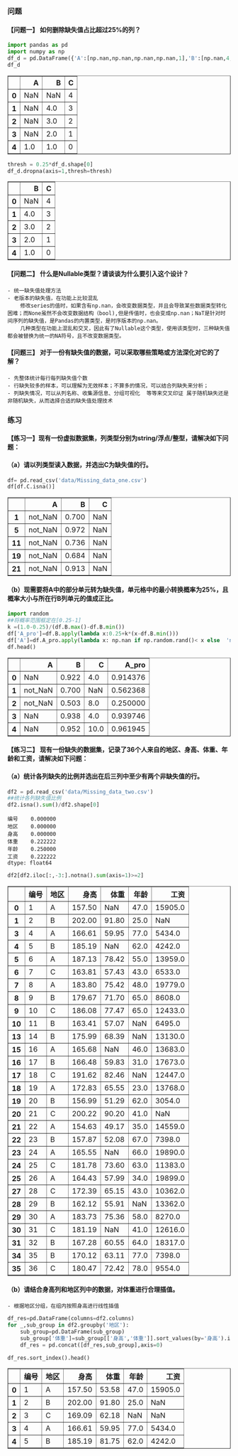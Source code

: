 ###  问题
#### 【问题一】 如何删除缺失值占比超过25%的列？



```python
import pandas as pd 
import numpy as np 
df_d = pd.DataFrame({'A':[np.nan,np.nan,np.nan,np.nan,1],'B':[np.nan,4,3,2,1],'C':[4,3,2,1,0]})
df_d
```




<div>
<style scoped>
    .dataframe tbody tr th:only-of-type {
        vertical-align: middle;
    }

    .dataframe tbody tr th {
        vertical-align: top;
    }

    .dataframe thead th {
        text-align: right;
    }
</style>
<table border="1" class="dataframe">
  <thead>
    <tr style="text-align: right;">
      <th></th>
      <th>A</th>
      <th>B</th>
      <th>C</th>
    </tr>
  </thead>
  <tbody>
    <tr>
      <th>0</th>
      <td>NaN</td>
      <td>NaN</td>
      <td>4</td>
    </tr>
    <tr>
      <th>1</th>
      <td>NaN</td>
      <td>4.0</td>
      <td>3</td>
    </tr>
    <tr>
      <th>2</th>
      <td>NaN</td>
      <td>3.0</td>
      <td>2</td>
    </tr>
    <tr>
      <th>3</th>
      <td>NaN</td>
      <td>2.0</td>
      <td>1</td>
    </tr>
    <tr>
      <th>4</th>
      <td>1.0</td>
      <td>1.0</td>
      <td>0</td>
    </tr>
  </tbody>
</table>
</div>




```python
thresh = 0.25*df_d.shape[0]
df_d.dropna(axis=1,thresh=thresh)
```




<div>
<style scoped>
    .dataframe tbody tr th:only-of-type {
        vertical-align: middle;
    }

    .dataframe tbody tr th {
        vertical-align: top;
    }

    .dataframe thead th {
        text-align: right;
    }
</style>
<table border="1" class="dataframe">
  <thead>
    <tr style="text-align: right;">
      <th></th>
      <th>B</th>
      <th>C</th>
    </tr>
  </thead>
  <tbody>
    <tr>
      <th>0</th>
      <td>NaN</td>
      <td>4</td>
    </tr>
    <tr>
      <th>1</th>
      <td>4.0</td>
      <td>3</td>
    </tr>
    <tr>
      <th>2</th>
      <td>3.0</td>
      <td>2</td>
    </tr>
    <tr>
      <th>3</th>
      <td>2.0</td>
      <td>1</td>
    </tr>
    <tr>
      <th>4</th>
      <td>1.0</td>
      <td>0</td>
    </tr>
  </tbody>
</table>
</div>



#### 【问题二】 什么是Nullable类型？请谈谈为什么要引入这个设计？

    - 统一缺失值处理方法
    - 老版本的缺失值，在功能上比较混乱
        修改series的值时，如果含有np.nan，会改变数据类型，并且会导致某些数据类型转化困难；而None虽然不会改变数据结构（bool),但是传值时，也会变成np.nan；NaT是针对时间序列的缺失值，是Pandas的内置类型，是时序版本的np.nan。
        几种类型在功能上混乱和交叉，因此有了Nullable这个类型，使用该类型时，三种缺失值都会被替换为统一的NA符号，且不改变数据类型。

#### 【问题三】 对于一份有缺失值的数据，可以采取哪些策略或方法深化对它的了解？

    - 先整体统计每行每列缺失值个数
    - 行缺失较多的样本，可以理解为无效样本；不算多的情况，可以结合列缺失来分析；
    - 列缺失情况，可以从列名称、收集源信息、分组可视化  等等来交叉印证 属于随机缺失还是 非随机缺失，从而选择合适的缺失值处理技术

###  练习

#### 【练习一】现有一份虚拟数据集，列类型分别为string/浮点/整型，请解决如下问题：
#### （a）请以列类型读入数据，并选出C为缺失值的行。


```python
df= pd.read_csv('data/Missing_data_one.csv')
df[df.C.isna()]
```




<div>
<style scoped>
    .dataframe tbody tr th:only-of-type {
        vertical-align: middle;
    }

    .dataframe tbody tr th {
        vertical-align: top;
    }

    .dataframe thead th {
        text-align: right;
    }
</style>
<table border="1" class="dataframe">
  <thead>
    <tr style="text-align: right;">
      <th></th>
      <th>A</th>
      <th>B</th>
      <th>C</th>
    </tr>
  </thead>
  <tbody>
    <tr>
      <th>1</th>
      <td>not_NaN</td>
      <td>0.700</td>
      <td>NaN</td>
    </tr>
    <tr>
      <th>5</th>
      <td>not_NaN</td>
      <td>0.972</td>
      <td>NaN</td>
    </tr>
    <tr>
      <th>11</th>
      <td>not_NaN</td>
      <td>0.736</td>
      <td>NaN</td>
    </tr>
    <tr>
      <th>19</th>
      <td>not_NaN</td>
      <td>0.684</td>
      <td>NaN</td>
    </tr>
    <tr>
      <th>21</th>
      <td>not_NaN</td>
      <td>0.913</td>
      <td>NaN</td>
    </tr>
  </tbody>
</table>
</div>



#### （b）现需要将A中的部分单元转为缺失值，单元格中的最小转换概率为25%，且概率大小与所在行B列单元的值成正比。


```python
import random
##将概率范围框定在[0.25-1]
k =(1.0-0.25)/(df.B.max()-df.B.min())
df['A_pro']=df.B.apply(lambda x:0.25+k*(x-df.B.min()))
df['A']=df.A_pro.apply(lambda x: np.nan if np.random.rand()< x else  'not_NaN' )
df.head()
```




<div>
<style scoped>
    .dataframe tbody tr th:only-of-type {
        vertical-align: middle;
    }

    .dataframe tbody tr th {
        vertical-align: top;
    }

    .dataframe thead th {
        text-align: right;
    }
</style>
<table border="1" class="dataframe">
  <thead>
    <tr style="text-align: right;">
      <th></th>
      <th>A</th>
      <th>B</th>
      <th>C</th>
      <th>A_pro</th>
    </tr>
  </thead>
  <tbody>
    <tr>
      <th>0</th>
      <td>NaN</td>
      <td>0.922</td>
      <td>4.0</td>
      <td>0.914376</td>
    </tr>
    <tr>
      <th>1</th>
      <td>not_NaN</td>
      <td>0.700</td>
      <td>NaN</td>
      <td>0.562368</td>
    </tr>
    <tr>
      <th>2</th>
      <td>not_NaN</td>
      <td>0.503</td>
      <td>8.0</td>
      <td>0.250000</td>
    </tr>
    <tr>
      <th>3</th>
      <td>NaN</td>
      <td>0.938</td>
      <td>4.0</td>
      <td>0.939746</td>
    </tr>
    <tr>
      <th>4</th>
      <td>NaN</td>
      <td>0.952</td>
      <td>10.0</td>
      <td>0.961945</td>
    </tr>
  </tbody>
</table>
</div>



#### 【练习二】 现有一份缺失的数据集，记录了36个人来自的地区、身高、体重、年龄和工资，请解决如下问题：
#### （a）统计各列缺失的比例并选出在后三列中至少有两个非缺失值的行。


```python
df2 = pd.read_csv('data/Missing_data_two.csv')
##统计各列缺失值比例
df2.isna().sum()/df2.shape[0]
```




    编号    0.000000
    地区    0.000000
    身高    0.000000
    体重    0.222222
    年龄    0.250000
    工资    0.222222
    dtype: float64




```python
df2[df2.iloc[:,-3:].notna().sum(axis=1)>=2]
```




<div>
<style scoped>
    .dataframe tbody tr th:only-of-type {
        vertical-align: middle;
    }

    .dataframe tbody tr th {
        vertical-align: top;
    }

    .dataframe thead th {
        text-align: right;
    }
</style>
<table border="1" class="dataframe">
  <thead>
    <tr style="text-align: right;">
      <th></th>
      <th>编号</th>
      <th>地区</th>
      <th>身高</th>
      <th>体重</th>
      <th>年龄</th>
      <th>工资</th>
    </tr>
  </thead>
  <tbody>
    <tr>
      <th>0</th>
      <td>1</td>
      <td>A</td>
      <td>157.50</td>
      <td>NaN</td>
      <td>47.0</td>
      <td>15905.0</td>
    </tr>
    <tr>
      <th>1</th>
      <td>2</td>
      <td>B</td>
      <td>202.00</td>
      <td>91.80</td>
      <td>25.0</td>
      <td>NaN</td>
    </tr>
    <tr>
      <th>3</th>
      <td>4</td>
      <td>A</td>
      <td>166.61</td>
      <td>59.95</td>
      <td>77.0</td>
      <td>5434.0</td>
    </tr>
    <tr>
      <th>4</th>
      <td>5</td>
      <td>B</td>
      <td>185.19</td>
      <td>NaN</td>
      <td>62.0</td>
      <td>4242.0</td>
    </tr>
    <tr>
      <th>5</th>
      <td>6</td>
      <td>A</td>
      <td>187.13</td>
      <td>78.42</td>
      <td>55.0</td>
      <td>13959.0</td>
    </tr>
    <tr>
      <th>6</th>
      <td>7</td>
      <td>C</td>
      <td>163.81</td>
      <td>57.43</td>
      <td>43.0</td>
      <td>6533.0</td>
    </tr>
    <tr>
      <th>7</th>
      <td>8</td>
      <td>A</td>
      <td>183.80</td>
      <td>75.42</td>
      <td>48.0</td>
      <td>19779.0</td>
    </tr>
    <tr>
      <th>8</th>
      <td>9</td>
      <td>B</td>
      <td>179.67</td>
      <td>71.70</td>
      <td>65.0</td>
      <td>8608.0</td>
    </tr>
    <tr>
      <th>9</th>
      <td>10</td>
      <td>C</td>
      <td>186.08</td>
      <td>77.47</td>
      <td>65.0</td>
      <td>12433.0</td>
    </tr>
    <tr>
      <th>10</th>
      <td>11</td>
      <td>B</td>
      <td>163.41</td>
      <td>57.07</td>
      <td>NaN</td>
      <td>6495.0</td>
    </tr>
    <tr>
      <th>13</th>
      <td>14</td>
      <td>B</td>
      <td>175.99</td>
      <td>68.39</td>
      <td>NaN</td>
      <td>13130.0</td>
    </tr>
    <tr>
      <th>15</th>
      <td>16</td>
      <td>A</td>
      <td>165.68</td>
      <td>NaN</td>
      <td>46.0</td>
      <td>13683.0</td>
    </tr>
    <tr>
      <th>16</th>
      <td>17</td>
      <td>B</td>
      <td>166.48</td>
      <td>59.83</td>
      <td>31.0</td>
      <td>17673.0</td>
    </tr>
    <tr>
      <th>17</th>
      <td>18</td>
      <td>C</td>
      <td>191.62</td>
      <td>82.46</td>
      <td>NaN</td>
      <td>12447.0</td>
    </tr>
    <tr>
      <th>18</th>
      <td>19</td>
      <td>A</td>
      <td>172.83</td>
      <td>65.55</td>
      <td>23.0</td>
      <td>13768.0</td>
    </tr>
    <tr>
      <th>19</th>
      <td>20</td>
      <td>B</td>
      <td>156.99</td>
      <td>51.29</td>
      <td>62.0</td>
      <td>3054.0</td>
    </tr>
    <tr>
      <th>20</th>
      <td>21</td>
      <td>C</td>
      <td>200.22</td>
      <td>90.20</td>
      <td>41.0</td>
      <td>NaN</td>
    </tr>
    <tr>
      <th>21</th>
      <td>22</td>
      <td>A</td>
      <td>154.63</td>
      <td>49.17</td>
      <td>35.0</td>
      <td>14559.0</td>
    </tr>
    <tr>
      <th>22</th>
      <td>23</td>
      <td>B</td>
      <td>157.87</td>
      <td>52.08</td>
      <td>67.0</td>
      <td>7398.0</td>
    </tr>
    <tr>
      <th>23</th>
      <td>24</td>
      <td>A</td>
      <td>165.55</td>
      <td>NaN</td>
      <td>66.0</td>
      <td>19890.0</td>
    </tr>
    <tr>
      <th>24</th>
      <td>25</td>
      <td>C</td>
      <td>181.78</td>
      <td>73.60</td>
      <td>63.0</td>
      <td>11383.0</td>
    </tr>
    <tr>
      <th>25</th>
      <td>26</td>
      <td>A</td>
      <td>164.43</td>
      <td>57.99</td>
      <td>34.0</td>
      <td>19899.0</td>
    </tr>
    <tr>
      <th>27</th>
      <td>28</td>
      <td>C</td>
      <td>172.39</td>
      <td>65.15</td>
      <td>43.0</td>
      <td>10362.0</td>
    </tr>
    <tr>
      <th>28</th>
      <td>29</td>
      <td>B</td>
      <td>162.12</td>
      <td>55.91</td>
      <td>NaN</td>
      <td>13362.0</td>
    </tr>
    <tr>
      <th>29</th>
      <td>30</td>
      <td>A</td>
      <td>183.73</td>
      <td>75.36</td>
      <td>58.0</td>
      <td>8270.0</td>
    </tr>
    <tr>
      <th>30</th>
      <td>31</td>
      <td>C</td>
      <td>181.19</td>
      <td>NaN</td>
      <td>41.0</td>
      <td>12616.0</td>
    </tr>
    <tr>
      <th>31</th>
      <td>32</td>
      <td>B</td>
      <td>167.28</td>
      <td>60.55</td>
      <td>64.0</td>
      <td>18317.0</td>
    </tr>
    <tr>
      <th>34</th>
      <td>35</td>
      <td>B</td>
      <td>170.12</td>
      <td>63.11</td>
      <td>77.0</td>
      <td>7398.0</td>
    </tr>
    <tr>
      <th>35</th>
      <td>36</td>
      <td>C</td>
      <td>180.47</td>
      <td>72.42</td>
      <td>78.0</td>
      <td>9554.0</td>
    </tr>
  </tbody>
</table>
</div>



#### （b）请结合身高列和地区列中的数据，对体重进行合理插值。

    - 根据地区分组，在组内按照身高进行线性插值


```python
df_res=pd.DataFrame(columns=df2.columns)
for _,sub_group in df2.groupby('地区'):
    sub_group=pd.DataFrame(sub_group)
    sub_group['体重']=sub_group[['身高','体重']].sort_values(by='身高').interpolate()['体重']
    df_res = pd.concat([df_res,sub_group],axis=0)
```


```python
df_res.sort_index().head()
```




<div>
<style scoped>
    .dataframe tbody tr th:only-of-type {
        vertical-align: middle;
    }

    .dataframe tbody tr th {
        vertical-align: top;
    }

    .dataframe thead th {
        text-align: right;
    }
</style>
<table border="1" class="dataframe">
  <thead>
    <tr style="text-align: right;">
      <th></th>
      <th>编号</th>
      <th>地区</th>
      <th>身高</th>
      <th>体重</th>
      <th>年龄</th>
      <th>工资</th>
    </tr>
  </thead>
  <tbody>
    <tr>
      <th>0</th>
      <td>1</td>
      <td>A</td>
      <td>157.50</td>
      <td>53.58</td>
      <td>47.0</td>
      <td>15905.0</td>
    </tr>
    <tr>
      <th>1</th>
      <td>2</td>
      <td>B</td>
      <td>202.00</td>
      <td>91.80</td>
      <td>25.0</td>
      <td>NaN</td>
    </tr>
    <tr>
      <th>2</th>
      <td>3</td>
      <td>C</td>
      <td>169.09</td>
      <td>62.18</td>
      <td>NaN</td>
      <td>NaN</td>
    </tr>
    <tr>
      <th>3</th>
      <td>4</td>
      <td>A</td>
      <td>166.61</td>
      <td>59.95</td>
      <td>77.0</td>
      <td>5434.0</td>
    </tr>
    <tr>
      <th>4</th>
      <td>5</td>
      <td>B</td>
      <td>185.19</td>
      <td>81.75</td>
      <td>62.0</td>
      <td>4242.0</td>
    </tr>
  </tbody>
</table>
</div>


